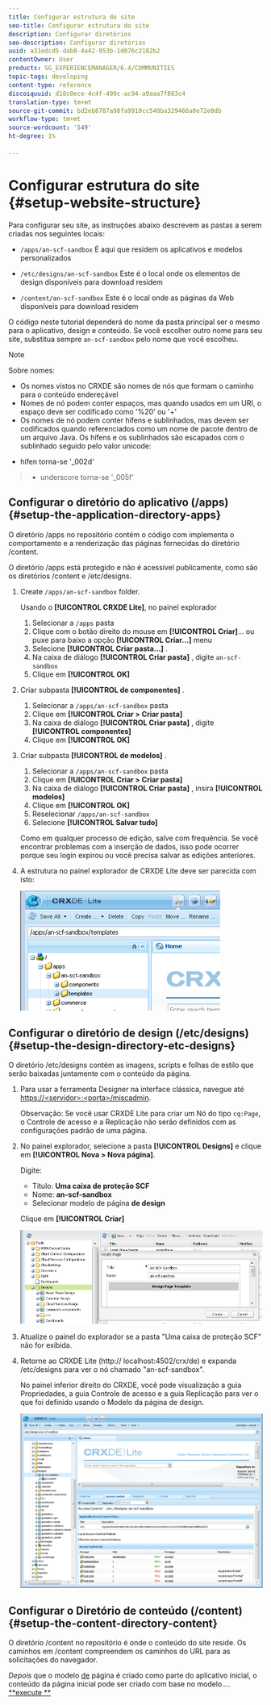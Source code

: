 ```yaml
---
title: Configurar estrutura do site
seo-title: Configurar estrutura do site
description: Configurar diretórios
seo-description: Configurar diretórios
uuid: a31edcd5-dab8-4a42-953b-1d076c2182b2
contentOwner: User
products: SG_EXPERIENCEMANAGER/6.4/COMMUNITIES
topic-tags: developing
content-type: reference
discoiquuid: d18c0ece-4c4f-499c-ac94-a9aaa7f883c4
translation-type: tm+mt
source-git-commit: bd2eb8787a98fa9910cc540ba329466a0e72e0db
workflow-type: tm+mt
source-wordcount: '549'
ht-degree: 1%

---
```



# Configurar estrutura do site {#setup-website-structure}

Para configurar seu site, as instruções abaixo descrevem as pastas a serem criadas nos seguintes locais:

* `/apps/an-scf-sandbox`
É aqui que residem os aplicativos e modelos personalizados

* `/etc/designs/an-scf-sandbox`
Este é o local onde os elementos de design disponíveis para download residem

* `/content/an-scf-sandbox`
Este é o local onde as páginas da Web disponíveis para download residem

O código neste tutorial dependerá do nome da pasta principal ser o mesmo para o aplicativo, design e conteúdo. Se você escolher outro nome para seu site, substitua sempre `an-scf-sandbox` pelo nome que você escolheu.

>[!NOTE]
>
>Sobre nomes:
>
>* Os nomes vistos no CRXDE são nomes de nós que formam o caminho para o conteúdo endereçável
>* Nomes de nó podem conter espaços, mas quando usados em um URI, o espaço deve ser codificado como &#39;%20&#39; ou &#39;+&#39;
>* Os nomes de nó podem conter hifens e sublinhados, mas devem ser codificados quando referenciados como um nome de pacote dentro de um arquivo Java. Os hífens e os sublinhados são escapados com o sublinhado seguido pelo valor unicode:

   >
   >   
   * hífen torna-se &#39;_002d&#39;
   >   * underscore torna-se &#39;_005f&#39;


## Configurar o diretório do aplicativo (/apps) {#setup-the-application-directory-apps}

O diretório /apps no repositório contém o código com implementa o comportamento e a renderização das páginas fornecidas do diretório /content.

O diretório /apps está protegido e não é acessível publicamente, como são os diretórios /content e /etc/designs.

1. Create `/apps/an-scf-sandbox` folder.

   Usando o **[!UICONTROL CRXDE Lite]**, no painel explorador

   1. Selecionar a `/apps` pasta
   1. Clique com o botão direito do mouse em **[!UICONTROL Criar]**... ou puxe para baixo a opção **[!UICONTROL Criar...]** menu
   1. Selecione **[!UICONTROL Criar pasta...]** .
   1. Na caixa de diálogo **[!UICONTROL Criar pasta]** , digite `an-scf-sandbox`
   1. Clique em **[!UICONTROL OK]**

1. Criar subpasta **[!UICONTROL de componentes]** .

   1. Selecionar a `/apps/an-scf-sandbox` pasta
   1. Clique em **[!UICONTROL Criar > Criar pasta]**
   1. Na caixa de diálogo **[!UICONTROL Criar pasta]** , digite **[!UICONTROL componentes]**
   1. Clique em **[!UICONTROL OK]**

1. Criar subpasta **[!UICONTROL de modelos]** .

   1. Selecionar a `/apps/an-scf-sandbox` pasta
   1. Clique em **[!UICONTROL Criar > Criar pasta]**
   1. Na caixa de diálogo **[!UICONTROL Criar pasta]** , insira **[!UICONTROL modelos]**
   1. Clique em **[!UICONTROL OK]**
   1. Reselecionar `/apps/an-scf-sandbox`
   1. Selecione **[!UICONTROL Salvar tudo]**

   Como em qualquer processo de edição, salve com frequência. Se você encontrar problemas com a inserção de dados, isso pode ocorrer porque seu login expirou ou você precisa salvar as edições anteriores.

1. A estrutura no painel explorador de CRXDE Lite deve ser parecida com isto:

   ![chlimage_1-44](assets/chlimage_1-44.png)

## Configurar o diretório de design (/etc/designs) {#setup-the-design-directory-etc-designs}

O diretório /etc/designs contém as imagens, scripts e folhas de estilo que serão baixadas juntamente com o conteúdo da página.

1. Para usar a ferramenta Designer na interface clássica, navegue até [https://&lt;servidor>:&lt;porta>/miscadmin](http://localhost:4502/miscadmin).

   Observação: Se você usar CRXDE Lite para criar um Nó do tipo `cq:Page`, o Controle de acesso e a Replicação não serão definidos com as configurações padrão de uma página.

1. No painel explorador, selecione a pasta **[!UICONTROL Designs]** e clique em **[!UICONTROL Nova > Nova página]**.

   Digite:

   * Título: **Uma caixa de proteção SCF**
   * Nome: **an-scf-sandbox**
   * Selecionar modelo de página **de design**

   Clique em **[!UICONTROL Criar]**

   ![chlimage_1-45](assets/chlimage_1-45.png)

1. Atualize o painel do explorador se a pasta &quot;Uma caixa de proteção SCF&quot; não for exibida.

1. Retorne ao CRXDE Lite (http:// localhost:4502/crx/de) e expanda /etc/designs para ver o nó chamado &quot;an-scf-sandbox&quot;.

   No painel inferior direito do CRXDE, você pode visualização a guia Propriedades, a guia Controle de acesso e a guia Replicação para ver o que foi definido usando o Modelo da página de design.

   ![chlimage_1-46](assets/chlimage_1-46.png)

## Configurar o Diretório de conteúdo (/content) {#setup-the-content-directory-content}

O diretório /content no repositório é onde o conteúdo do site reside. Os caminhos em /content compreendem os caminhos do URL para as solicitações do navegador.

*Depois* que o modelo [de](initial-app.md#createthepagetemplate) página é criado como parte do aplicativo inicial, o conteúdo da página inicial pode ser criado com base no modelo.... [**execute **](initial-app.md)
